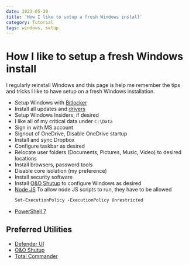 ```yaml
---
date: 2023-05-30
title: 'How I like to setup a fresh Windows install'
category: Tutorial
tags: windows, setup
---
```


# How I like to setup a fresh Windows install

I regularly reinstall Windows and this page is help me remember the tips and tricks I like to have setup on a fresh Windows installation.

- Setup Windows with [Bitlocker](./samsung-bitlocker.md)
- Install all updates and [drivers](../../../reference/drivers/2023.md)
- Setup Windows Insiders, if desired
- I like all of my critical data under `C:\Data`
- Sign in with MS account
- Signout of OneDrive, Disable OneDrive startup
- Install and sync Dropbox
- Configure taskbar as desired
- Relocate user folders (Documents, Pictures, Music, Video) to desired locations
- Install browsers, password tools
- Disable core isolation (my preference)
- Install security software
- Install [O&O Shutup](https://www.oo-software.com/en/shutup10) to configure Windows as desired
- [Node JS](https://nodejs.org/en)
  To allow node JS scripts to run, they have to be allowed
  ```ps
  Set-ExecutionPolicy -ExecutionPolicy Unrestricted
  ```
- [PowerShell 7](https://learn.microsoft.com/en-us/powershell/scripting/install/installing-powershell-on-windows?view=powershell-7.3)

## Preferred Utilities

- [Defender UI](https://www.defenderui.com)
- [O&O Shutup](https://www.oo-software.com/en/shutup10)
- [Total Commander](https://www.ghisler.com)
